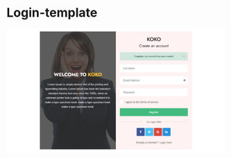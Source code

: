 # Login-template
<!--------------------Overview image ------------------>
<img src="overview.png"/>

